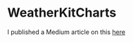 # WeatherKitCharts

I published a Medium article on this [here](https://medium.com/@daniel_slone/meet-weatherkit-and-swift-charts-a568942631db)
